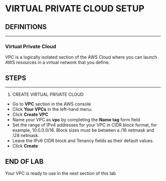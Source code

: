 # VIRTUAL PRIVATE CLOUD SETUP

## DEFINITIONS
----

### Virtual Private Cloud

VPC is a logically isolated section of the AWS Cloud where you can launch AWS resources in a virtual network that you define.

## STEPS
---

1. CREATE VIRTUAL PRIVATE CLOUD 

* Go to **VPC** section in the AWS console
* Click **Your VPCs** in the left-hand menu.
* Click **Create VPC**
* Name your VPC as **vpc** by completing the **Name tag** form field
* Set the range of IPv4 addresses for your VPC in CIDR block format, for example, 10.0.0.0/16. Block sizes must be between a /16 netmask and /28 netmask.
* Leave the IPv6 CIDR block and Tenancy fields as their default values.
* Click **Create**

## END OF LAB

Your VPC is ready to use in the next section of this lab 
